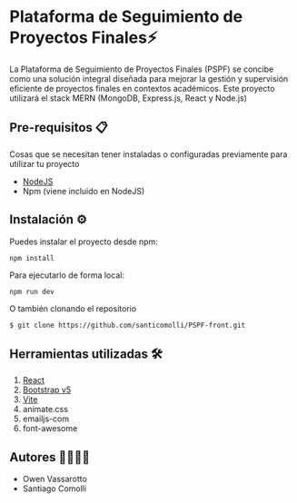 # Plataforma de Seguimiento de Proyectos Finales:zap:

La Plataforma de Seguimiento de Proyectos Finales (PSPF) se concibe como una solución integral diseñada para mejorar la gestión y supervisión eficiente de proyectos finales en contextos académicos. Este proyecto utilizará el stack MERN (MongoDB, Express.js, React y Node.js)

## Pre-requisitos 📋

Cosas que se necesitan tener instaladas o configuradas previamente para utilizar tu proyecto

- [NodeJS](https://nodejs.org/en/)
- Npm (viene incluido en NodeJS)

## Instalación ⚙️

Puedes instalar el proyecto desde npm:

`npm install`

Para ejecutarlo de forma local:

`npm run dev`

O también clonando el repositorio

`$ git clone https://github.com/santicomolli/PSPF-front.git`

## Herramientas utilizadas 🛠️

1. [React](https://reactjs.org/)
2. [Bootstrap v5](https://getbootstrap.com/)
3. [Vite](https://vitejs.dev/)
4. animate.css
5. emailjs-com
6. font-awesome

## Autores 👩‍💻👨‍💻

- Owen Vassarotto
- Santiago Comolli
